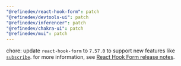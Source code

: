 ```yaml
---
"@refinedev/react-hook-form": patch
"@refinedev/devtools-ui": patch
"@refinedev/inferencer": patch
"@refinedev/chakra-ui": patch
"@refinedev/mui": patch
---
```


chore: update `react-hook-form` to `7.57.0` to support new features like [`subscribe`](https://react-hook-form.com/docs/useform/subscribe).
for more information, see [React Hook Form release notes](https://github.com/react-hook-form/react-hook-form/releases).
